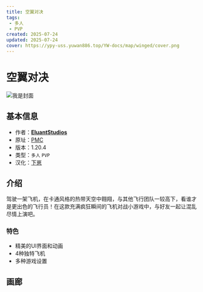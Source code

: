 ```yaml
---
title: 空翼对决
tags: 
 - 多人
 - PVP
created: 2025-07-24
updated: 2025-07-24
cover: https://ypy-uss.yuwan886.top/YW-docs/map/winged/cover.png
---
```


# 空翼对决
![我是封面](https://ypy-uss.yuwan886.top/YW-docs/map/winged/cover.png)
## 基本信息

- 作者：[**EluantStudios**](https://www.planetminecraft.com/member/eluantstudios/)
- 原址：[PMC](https://www.planetminecraft.com/project/winged-1-19-2/)
- 版本：1.20.4
- 类型：`多人` `PVP`
- 汉化：[下崽](https://pan.quark.cn/s/45f7a02f30ca)

## 介绍

驾驶一架飞机，在卡通风格的热带天空中翱翔，与其他飞行团队一较高下，看谁才是更出色的飞行员！在这款充满疯狂瞬间的飞机对战小游戏中，与好友一起让混乱尽情上演吧。

### 特色

 - 精美的UI界面和动画
 - 4种独特飞机
 - 多种游戏设置
 
## 画廊

<Gallery :images="[
  { src: 'https://ypy-uss.yuwan886.top/YW-docs/map/winged/1.png' },
  { src: 'https://ypy-uss.yuwan886.top/YW-docs/map/winged/2.png' },
  { src: 'https://ypy-uss.yuwan886.top/YW-docs/map/winged/3.png' },
  { src: 'https://ypy-uss.yuwan886.top/YW-docs/map/winged/4.png' },
  { src: 'https://ypy-uss.yuwan886.top/YW-docs/map/winged/5.png' },
  { src: 'https://ypy-uss.yuwan886.top/YW-docs/map/winged/6.png' }
]" />